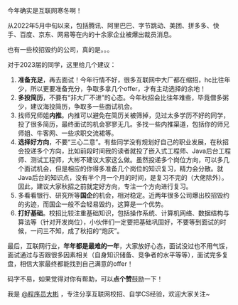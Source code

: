 今年确实是互联网寒冬啊！

从2022年5月中旬以来，包括腾讯、阿里巴巴、字节跳动、美团、拼多多、快手、百度、京东、网易等在内的十余家企业被爆出裁员消息。

也有一些校招毁约的公司，真的是。。。

对于2023届的同学，这里给几个建议：

1. **准备充足**，再去面试！今年行情不好，很多互联网中大厂都在缩招，hc比往年少，所以更要准备充分，争取多拿几个offer，才有主动选择的余地！
2. **多投简历**，不要有“非大厂不进”的心态。今年秋招会比往年难些，毕竟僧多粥少，建议海投简历，争取多一些面试机会。
3. 找师兄师姐**内推**。内推可以避免在简历关被筛掉，见过太多学历不好的同学，投了很多简历，最终面试的机会寥寥无几。多找一些内推渠道，包括你的师兄师姐、牛客网、一些求职交流裙等。
4. **选择好方向**，不要“三心二意”。有些同学没有规划好自己的职业发展，在秋招会投递多个方向，比如前段时间我的读者就投了嵌入式工程师、Java后台工程师、测试工程师，大彬不建议大家这么做。虽然投递多个岗位方向，可以多几个面试机会，但是相应的你得多准备几个岗位的知识复习，精力会分散。就Java后台的知识点，没有半个月一个月的时间，是复习不完的（大佬除外）。因此，建议大家秋招之前就定好方向，专注一个方向进行复习。
5. 多看看银行、研究所等**国企**的机会，相对稳定。近两年很多公司爆出校招毁约的劣迹，而国企一般不会轻易毁约，这算是一个优势。
6. **打好基础**。校招比较注重基础知识，包括操作系统、计算机网络、数据结构与算法等（针对开发岗位），小伙伴们一定要把基础巩固好，不要等到面试的时候，一问三不知，成了秋招的“炮灰”。



最后，互联网行业，**年年都是最难的一年**，大家放好心态，面试没过也不用气馁，面试通过与否跟很多因素相关（自身知识储备、竞争者的水平等等），面试完多复盘，相信大家最终都能找到自己满意的offer！



码字不易，如果觉得对你有帮助，可以**点个赞**鼓励一下！

我是 [@程序员大彬](https://zhuanlan.zhihu.com/people/dai-shu-bin-13) ，专注分享互联网校招、自学CS经验，欢迎大家关注~